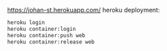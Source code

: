https://johan-st.herokuapp.com/
heroku deployment:
```bash
heroku login
heroku container:login
heroku container:push web
heroku container:release web
```
